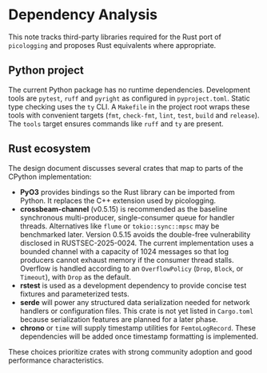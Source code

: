 # Dependency Analysis

This note tracks third-party libraries required for the Rust port of
`picologging` and proposes Rust equivalents where appropriate.

## Python project

The current Python package has no runtime dependencies. Development tools are
`pytest`, `ruff` and `pyright` as configured in `pyproject.toml`. Static type
checking uses the `ty` CLI. A `Makefile` in the project root wraps these tools
with convenient targets (`fmt`, `check-fmt`, `lint`, `test`, `build` and
`release`). The `tools` target ensures commands like `ruff` and `ty` are
present.

## Rust ecosystem

The design document discusses several crates that map to parts of the CPython
implementation:

- **PyO3** provides bindings so the Rust library can be imported from Python. It
  replaces the C++ extension used by picologging.
- **crossbeam-channel** (v0.5.15) is recommended as the baseline synchronous
  multi-producer, single-consumer queue for handler threads. Alternatives like
  `flume` or `tokio::sync::mpsc` may be benchmarked later. Version 0.5.15 avoids
  the double-free vulnerability disclosed in RUSTSEC-2025-0024. The current
  implementation uses a bounded channel with a capacity of 1024 messages so that
  log producers cannot exhaust memory if the consumer thread stalls. Overflow is
  handled according to an `OverflowPolicy` (`Drop`, `Block`, or `Timeout`), with
  `Drop` as the default.
- **rstest** is used as a development dependency to provide concise test
  fixtures and parameterized tests.
- **serde** will power any structured data serialization needed for network
  handlers or configuration files. This crate is not yet listed in `Cargo.toml`
  because serialization features are planned for a later phase.
- **chrono** or `time` will supply timestamp utilities for `FemtoLogRecord`.
  These dependencies will be added once timestamp formatting is implemented.

These choices prioritize crates with strong community adoption and good
performance characteristics.
